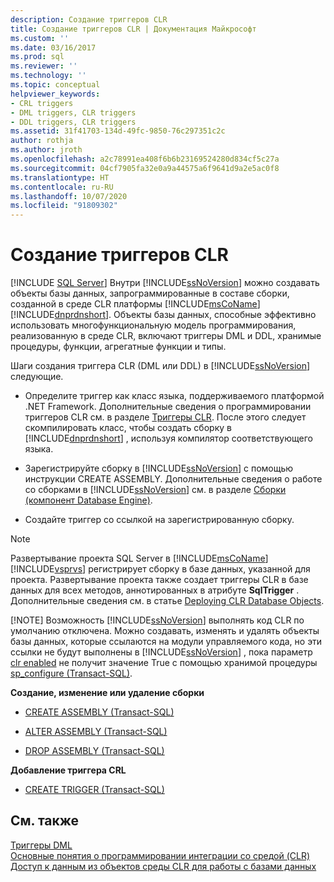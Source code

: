 ```yaml
---
description: Создание триггеров CLR
title: Создание триггеров CLR | Документация Майкрософт
ms.custom: ''
ms.date: 03/16/2017
ms.prod: sql
ms.reviewer: ''
ms.technology: ''
ms.topic: conceptual
helpviewer_keywords:
- CRL triggers
- DML triggers, CLR triggers
- DDL triggers, CLR triggers
ms.assetid: 31f41703-134d-49fc-9850-76c297351c2c
author: rothja
ms.author: jroth
ms.openlocfilehash: a2c78991ea408f6b6b23169524280d834cf5c27a
ms.sourcegitcommit: 04cf7905fa32e0a9a44575a6f9641d9a2e5ac0f8
ms.translationtype: HT
ms.contentlocale: ru-RU
ms.lasthandoff: 10/07/2020
ms.locfileid: "91809302"
---
```

# <a name="create-clr-triggers"></a>Создание триггеров CLR
[!INCLUDE [SQL Server](../../includes/applies-to-version/sqlserver.md)]
  Внутри [!INCLUDE[ssNoVersion](../../includes/ssnoversion-md.md)] можно создавать объекты базы данных, запрограммированные в составе сборки, созданной в среде CLR платформы [!INCLUDE[msCoName](../../includes/msconame-md.md)] [!INCLUDE[dnprdnshort](../../includes/dnprdnshort-md.md)]. Объекты базы данных, способные эффективно использовать многофункциональную модель программирования, реализованную в среде CLR, включают триггеры DML и DDL, хранимые процедуры, функции, агрегатные функции и типы.  
  
 Шаги создания триггера CLR (DML или DDL) в [!INCLUDE[ssNoVersion](../../includes/ssnoversion-md.md)] следующие.  
  
-   Определите триггер как класс языка, поддерживаемого платформой .NET Framework. Дополнительные сведения о программировании триггеров CLR см. в разделе [Триггеры CLR](/dotnet/framework/data/adonet/sql/clr-triggers). После этого следует скомпилировать класс, чтобы создать сборку в [!INCLUDE[dnprdnshort](../../includes/dnprdnshort-md.md)] , используя компилятор соответствующего языка.  
  
-   Зарегистрируйте сборку в [!INCLUDE[ssNoVersion](../../includes/ssnoversion-md.md)] с помощью инструкции CREATE ASSEMBLY. Дополнительные сведения о работе со сборками в [!INCLUDE[ssNoVersion](../../includes/ssnoversion-md.md)] см. в разделе [Сборки (компонент Database Engine)](../../relational-databases/clr-integration/assemblies-database-engine.md).  
  
-   Создайте триггер со ссылкой на зарегистрированную сборку.  
  
> [!NOTE]
>  Развертывание проекта SQL Server в [!INCLUDE[msCoName](../../includes/msconame-md.md)][!INCLUDE[vsprvs](../../includes/vsprvs-md.md)] регистрирует сборку в базе данных, указанной для проекта. Развертывание проекта также создает триггеры CLR в базе данных для всех методов, аннотированных в атрибуте **SqlTrigger** . Дополнительные сведения см. в статье [Deploying CLR Database Objects](../../relational-databases/clr-integration/deploying-clr-database-objects.md).  
> 
> [!NOTE]
>  Возможность [!INCLUDE[ssNoVersion](../../includes/ssnoversion-md.md)] выполнять код CLR по умолчанию отключена. Можно создавать, изменять и удалять объекты базы данных, которые ссылаются на модули управляемого кода, но эти ссылки не будут выполнены в [!INCLUDE[ssNoVersion](../../includes/ssnoversion-md.md)] , пока параметр [clr enabled](../../database-engine/configure-windows/clr-enabled-server-configuration-option.md) не получит значение True с помощью хранимой процедуры [sp_configure (Transact-SQL)](../../relational-databases/system-stored-procedures/sp-configure-transact-sql.md).  
  
 **Создание, изменение или удаление сборки**  
  
-   [CREATE ASSEMBLY (Transact-SQL)](../../t-sql/statements/create-assembly-transact-sql.md)  
  
-   [ALTER ASSEMBLY (Transact-SQL)](../../t-sql/statements/alter-assembly-transact-sql.md)  
  
-   [DROP ASSEMBLY (Transact-SQL)](../../t-sql/statements/drop-assembly-transact-sql.md)  
  
 **Добавление триггера CRL**  
  
-   [CREATE TRIGGER (Transact-SQL)](../../t-sql/statements/create-trigger-transact-sql.md)  
  
## <a name="see-also"></a>См. также  
 [Триггеры DML](../../relational-databases/triggers/dml-triggers.md)   
 [Основные понятия о программировании интеграции со средой (CLR)](../../relational-databases/clr-integration/common-language-runtime-clr-integration-programming-concepts.md)   
 [Доступ к данным из объектов среды CLR для работы с базами данных](../../relational-databases/clr-integration/data-access/data-access-from-clr-database-objects.md)  
  
